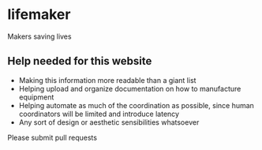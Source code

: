# lifemaker
Makers saving lives

## Help needed for this website
* Making this information more readable than a giant list
* Helping upload and organize documentation on how to manufacture equipment
* Helping automate as much of the coordination as possible, since human coordinators will be limited and introduce latency
* Any sort of design or aesthetic sensibilities whatsoever

Please submit pull requests
